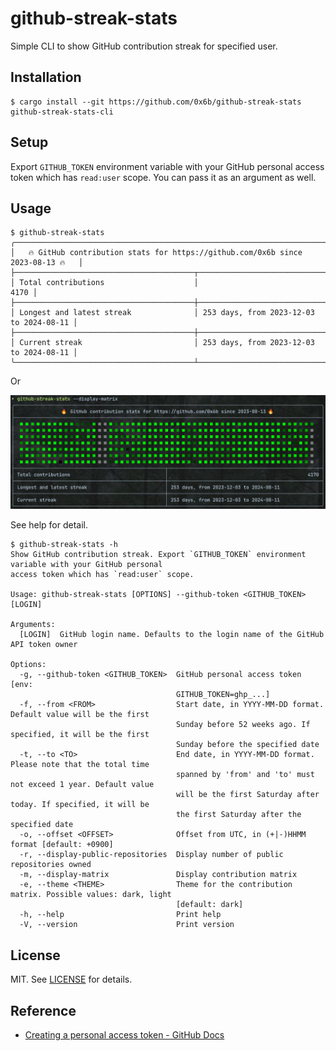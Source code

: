 # github-streak-stats

Simple CLI to show GitHub contribution streak for specified user.

## Installation

```
$ cargo install --git https://github.com/0x6b/github-streak-stats github-streak-stats-cli
```

## Setup

Export
`GITHUB_TOKEN` environment variable with your GitHub personal access token which has
`read:user` scope. You can pass it as an argument as well.

## Usage

```console
$ github-streak-stats
╭──────────────────────────────────────────────────────────────────────────────────╮
│   🔥 GitHub contribution stats for https://github.com/0x6b since 2023-08-13 🔥   │
├────────────────────────────────────────┬─────────────────────────────────────────┤
│ Total contributions                    │                                    4170 │
├────────────────────────────────────────┼─────────────────────────────────────────┤
│ Longest and latest streak              │ 253 days, from 2023-12-03 to 2024-08-11 │
├────────────────────────────────────────┼─────────────────────────────────────────┤
│ Current streak                         │ 253 days, from 2023-12-03 to 2024-08-11 │
╰────────────────────────────────────────┴─────────────────────────────────────────╯
```

Or

![screenshot](media/screenshot.png)

See help for detail.

```
$ github-streak-stats -h
Show GitHub contribution streak. Export `GITHUB_TOKEN` environment variable with your GitHub personal
access token which has `read:user` scope.

Usage: github-streak-stats [OPTIONS] --github-token <GITHUB_TOKEN> [LOGIN]

Arguments:
  [LOGIN]  GitHub login name. Defaults to the login name of the GitHub API token owner

Options:
  -g, --github-token <GITHUB_TOKEN>  GitHub personal access token [env:
                                     GITHUB_TOKEN=ghp_...]
  -f, --from <FROM>                  Start date, in YYYY-MM-DD format. Default value will be the first
                                     Sunday before 52 weeks ago. If specified, it will be the first
                                     Sunday before the specified date
  -t, --to <TO>                      End date, in YYYY-MM-DD format. Please note that the total time
                                     spanned by 'from' and 'to' must not exceed 1 year. Default value
                                     will be the first Saturday after today. If specified, it will be
                                     the first Saturday after the specified date
  -o, --offset <OFFSET>              Offset from UTC, in (+|-)HHMM format [default: +0900]
  -r, --display-public-repositories  Display number of public repositories owned
  -m, --display-matrix               Display contribution matrix
  -e, --theme <THEME>                Theme for the contribution matrix. Possible values: dark, light
                                     [default: dark]
  -h, --help                         Print help
  -V, --version                      Print version
```

## License

MIT. See [LICENSE](LICENSE) for details.

## Reference

- [Creating a personal access token - GitHub Docs](https://docs.github.com/en/authentication/keeping-your-account-and-data-secure/creating-a-personal-access-token)
